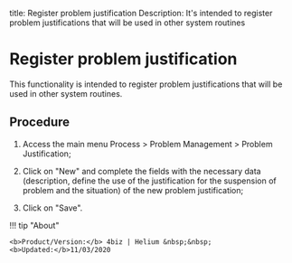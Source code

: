 title: Register problem justification
Description: It's intended to register problem justifications that will be used in other system routines
# Register problem justification

This functionality is intended to register problem justifications that will be used in other system routines.

Procedure
------------

1.  Access the main menu Process \>
    Problem Management \> Problem Justification;

2.  Click on "New" and complete the fields with the necessary data
    (description, define the use of the justification for the suspension of
    problem and the situation) of the new problem justification;

3.  Click on "Save".

!!! tip "About"

    <b>Product/Version:</b> 4biz | Helium &nbsp;&nbsp;
    <b>Updated:</b>11/03/2020
